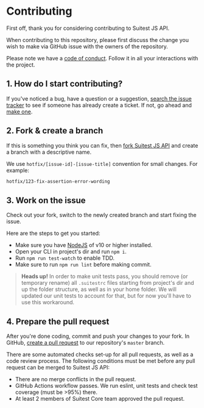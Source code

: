 # Contributing

First off, thank you for considering contributing to Suitest JS API.

When contributing to this repository, please first discuss the change you wish to make via GitHub issue
with the owners of the repository.

Please note we have a [code of conduct][]. Follow it in all your interactions with the project.

## 1. How do I start contributing?

If you've noticed a bug, have a question or a suggestion, [search the issue tracker][] to see
if someone has already create a ticket. If not, go ahead and [make one][new issue].

## 2. Fork & create a branch

If this is something you think you can fix, then [fork Suitest JS API][] and
create a branch with a descriptive name.

We use `hotfix/[issue-id]-[issue-title]` convention for small changes. For example:

```sh
hotfix/123-fix-assertion-error-wording
``` 

## 3. Work on the issue

Check out your fork, switch to the newly created branch and start fixing the issue.

Here are the steps to get you started:

* Make sure you have [NodeJS][] of v10 or higher installed.
* Open your CLI in project's dir and run `npm i`.
* Run `npm run test-watch` to enable TDD.
* Make sure to run `npm run lint` before making commit.

> **Heads up!** In order to make unit tests pass, you should remove (or temporary rename)
> all `.suitestrc` files starting from project's dir and up the folder structure, as
> well as in your home folder. We will updated our unit tests to account for that,
> but for now you'll have to use this workaround.

## 4. Prepare the pull request

After you're done coding, commit and push your changes to your fork. In GitHub, [create a pull request][]
to our repository's `master` branch.

There are some automated checks set-up for all pull requests, as well as a code review process.
The following conditions must be met before any pull request can be merged to Suitest JS API:
* There are no merge conflicts in the pull request.
* GitHub Actions workflow passes. We run eslint, unit tests and check test coverage (must be >95%) there.
* At least 2 members of Suitest Core team approved the pull request.

[code of conduct]: https://github.com/SuitestAutomation/suitest-js-api/blob/master/CODE_OF_CONDUCT.md
[search the issue tracker]: https://github.com/SuitestAutomation/suitest-js-api/issues?q=something
[new issue]: https://github.com/SuitestAutomation/suitest-js-api/new
[fork Suitest JS API]: https://help.github.com/articles/fork-a-repo
[NodeJS]: https://nodejs.org/
[create a pull request]: https://help.github.com/articles/creating-a-pull-request
